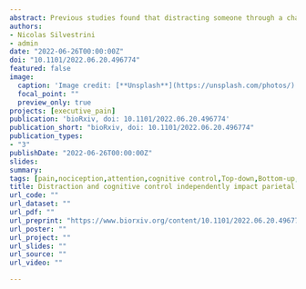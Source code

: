 ```yaml
---
abstract: Previous studies found that distracting someone through a challenging activity leads to hypoalgesia, an effect mediated by parietal and prefrontal processes. Other studies suggest that challenging activities affect the ability to regulate one’s aching experiences, due to partially-common neural substrate between cognitive control and pain at the level the medial prefrontal cortex. We pulled apart effects of distraction and cognitive control on pain by delivering noxious stimulations During or After (factor TIMING) a Stroop paradigm (requiring high cognitive load) or a neutral condition (factor TASK). We found that TIMING influenced subjective pain experience, with less intense and unpleasant ratings During task execution. This hypoalgesia was associated with enhanced activity at the level of the dorsolateral prefrontal cortex and the posterior parietal cortex, in interaction with the insula. Furthermore, multivariate pattern analysis revealed that distraction altered the neural response to pain, by making it more similar to that associated with previous Stroop tasks. All these effects were independent of the nature of the TASK which, instead, led to a localized neural modulation around the anterior cingulate cortex. Overall, our study underscores the role played by two facets of human executive functions, which exert independent influence in the neural response of pain.
authors:
- Nicolas Silvestrini
- admin
date: "2022-06-26T00:00:00Z"
doi: "10.1101/2022.06.20.496774"
featured: false
image: 
  caption: 'Image credit: [**Unsplash**](https://unsplash.com/photos/)'
  focal_point: ""
  preview_only: true
projects: [executive_pain]
publication: 'bioRxiv, doi: 10.1101/2022.06.20.496774'
publication_short: "bioRxiv, doi: 10.1101/2022.06.20.496774"
publication_types:
- "3"
publishDate: "2022-06-26T00:00:00Z"
slides: 
summary:
tags: [pain,nociception,attention,cognitive control,Top-down,Bottom-up,effort,fatigue,sequential-task paradigm,fMRI,neuroimaging,connectivity,MVPA,Whole-Brain Signatures,Insula,Cingulate Cortex,dMPFC,Prefrontal cortex,parietal cortex,Stroop]
title: Distraction and cognitive control independently impact parietal and prefrontal response to pain
url_code: ""
url_dataset: ""
url_pdf: ""
url_preprint: "https://www.biorxiv.org/content/10.1101/2022.06.20.496774"
url_poster: ""
url_project: ""
url_slides: ""
url_source: ""
url_video: ""

---
```

